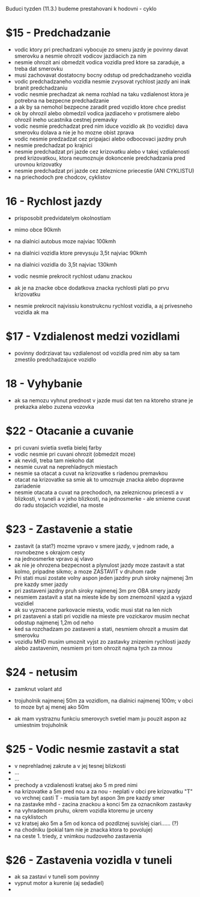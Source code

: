 
Buduci tyzden (11.3.) budeme prestahovani k hodovni - cyklo
# $15 - Predchadzanie

- vodic ktory pri prechadzani vybocuje zo smeru jazdy je povinny davat smerovku a nesmie ohrozit vodicov jazdiacich za nim
- nesmie ohrozit ani obmedzit vodica vozidla pred ktore sa zaraduje, a treba dat smerovku
- musi zachovavat dostatocny bocny odstup od predchadzaneho vozidla
- vodic predchadzaneho vozidla nesmie zvysovat rychlost jazdy ani inak branit predchadzaniu
- vodic nesmie prechadzat ak nema rozhlad na taku vzdialenost ktora je potrebna na bezpecne predchadzanie
- a ak by sa nemohol bezpecne zaradit pred vozidlo ktore chce predist
- ok by ohrozil alebo obmedzil vodica jazdiaceho v protismere alebo ohrozil ineho ucastnika cestnej premavky
- vodic nesmie predchadzat pred nim iduce vozidlo ak (to vozidlo) dava smerovku dolava a nie je ho mozne obist zprava
- vodic nesmie predzadzat cez pripajaci alebo odbocovaci jazdny pruh
- nesmie predchadzat po krajnici
- nesmie predchadzat pri jazde cez krizovatku alebo v takej vzdialenosti pred krizovatkou, ktora neumoznuje dokoncenie predchadzania pred urovnou krizovatky
- nesmie predchadzat pri jazde cez zeleznicne priecestie (ANI CYKLISTU)
- na priechodoch pre chodcov, cyklistov

# 16 - Rychlost jazdy
- prisposobit predvidatelym okolnostiam
- mimo obce 90kmh
- na dialnici autobus moze najviac 100kmh
- na dialnici vozidla ktore prevysuju 3,5t najviac 90kmh
- na dialnici vozidla do 3,5t najviac 130kmh

- vodic nesmie prekrocit rychlost udanu znackou
- ak je na znacke obce dodatkova znacka rychlosti plati po prvu krizovatku
- nesmie prekrocit najvissiu konstrukcnu rychlost vozidla, a aj privesneho vozidla ak ma

# $17 - Vzdialenost medzi vozidlami
- povinny dodrziavat tau vzdialenost od vozidla pred nim aby sa tam zmestilo predchadzajuce vozidlo

# 18 - Vyhybanie
- ak sa nemozu vyhnut prednost v jazde musi dat ten na ktoreho strane je prekazka alebo zuzena vozovka
# $22 - Otacanie a cuvanie 
- pri cuvani svietia svetla bielej farby
- vodic nesmie pri cuvani ohrozit (obmedzit moze)
- ak nevidi, treba tam niekoho dat
- nesmie cuvat na neprehladnych miestach
- nesmie sa otacat a cuvat na krizovatke s riadenou premavkou
- otacat na krizovatke sa smie ak to umoznuje znacka alebo dopravne zariadenie
- nesmie otacata a cuvat na prechodoch, na zeleznicnou priecesti a v blizkosti, v tuneli a v jeho blizkosti, na jednosmerke - ale smieme cuvat do radu stojacich vozidiel, na moste

# $23 - Zastavenie a statie
- zastavit (a stat?) mozme vpravo v smere jazdy, v jednom rade, a rovnobezne s okrajom cesty
- na jednosmerke vpravo aj vlavo
- ak nie je ohrozena bezpecnost a plynulost jazdy moze zastavit a stat kolmo, pripadne sikmo; a moze ZASTAVIT v druhom rade
- Pri stati musi zostate volny aspon jeden jazdny pruh siroky najmenej 3m pre kazdy smer jazdy
- pri zastaveni jazdny pruh siroky najmenej 3m pre OBA smery jazdy
- nesmiem zastavit a stat na mieste kde by som znemoznil vjazd a vyjazd vozidiel
- ak su vyznacene parkovacie miesta, vodic musi stat na len nich
- pri zastaveni a stati pri vozidle na mieste pre vozickarov musim nechat odostup najmenej 1,2m od neho
- ked sa rozchadzam po zastaveni a stati, nesmiem ohrozit a musim dat smerovku
- vozidlu MHD musim umoznit vyjst zo zastavky znizenim rychlosti jazdy alebo zastavenim, nesmiem pri tom ohrozit najma tych za mnou
# $24 - netusim
- zamknut volant atd

- trojuholnik najmenej 50m za vozidlom, na dialnici najmenej 100m; v obci to moze byt aj menej ako 50m 
- ak mam vystraznu funkciu smerovych svetiel mam ju pouzit aspon az umiestnim trojuholnik

# $25 - Vodic nesmie zastavit a stat
- v neprehladnej zakrute a v jej tesnej blizkosti
- ...
- ...
- prechody a vzdialenosti kratsej ako 5 m pred nimi
- na krizovatke a 5m pred nou a za nou - neplati v obci pre krizovatku "T" vo vrchnej casti T - musia tam byt aspon 3m pre kazdy smer
- na zastavke mhd - zacina znackou a konci 5m za oznacnikom zastavky
- na vyhradenom pruhu, okrem vozidla ktoremu je urceny
- na cyklistoch
- vz kratsej ako 5m a 5m od konca od pozdlznej suvislej ciari...... (?)
- na chodniku (pokial tam nie je znacka ktora to povoluje)
- na ceste 1. triedy, z vnimkou nudzoveho zastavenia
# $26 - Zastavenia vozidla v tuneli
- ak sa zastavi v tuneli som povinny
- vypnut motor a kurenie (aj sedadiel)
- 